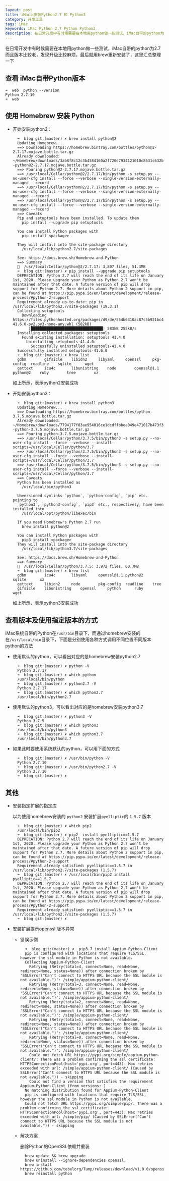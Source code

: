 ```yaml
---
layout: post
title: iMac上安装Python2.7 和 Python3
category: 开发工具
tags: iMac 
keywords: iMac Python 2.7 Python Python3
description: 在日常开发中有时候需要在本地用python做一些测试，iMac自带的python为2.7 而且版本比较老，发现升级比较麻烦，最后就用brew重新安装了，这里汇总整理一下
---
```


在日常开发中有时候需要在本地用python做一些测试，iMac自带的python为2.7 而且版本比较老，发现升级比较麻烦，最后就用brew重新安装了，这里汇总整理一下

## 查看 iMac自带Python版本

	➜  web  python --version
	Python 2.7.10
	➜  web

## 使用 Homebrew 安装 Python

- 开始安装python2：

		➜  blog git:(master) ✗ brew install python@2
		Updating Homebrew...
		==> Downloading https://homebrew.bintray.com/bottles/python@2-2.7.17.mojave.bottle.tar.gz
		Already downloaded: ~/Homebrew/downloads/3ab8f8c12c3b4584160a2f720d7934121010c8631c632b1bf50c75b64343963c--python@2-2.7.17.mojave.bottle.tar.gz
		==> Pouring python@2-2.7.17.mojave.bottle.tar.gz
		==> /usr/local/Cellar/python@2/2.7.17/bin/python -s setup.py --no-user-cfg install --force --verbose --single-version-externally-managed --record
		==> /usr/local/Cellar/python@2/2.7.17/bin/python -s setup.py --no-user-cfg install --force --verbose --single-version-externally-managed --record
		==> /usr/local/Cellar/python@2/2.7.17/bin/python -s setup.py --no-user-cfg install --force --verbose --single-version-externally-managed --record
		==> Caveats
		Pip and setuptools have been installed. To update them
		  pip install --upgrade pip setuptools
		
		You can install Python packages with
		  pip install <package>
		
		They will install into the site-package directory
		  /usr/local/lib/python2.7/site-packages
		
		See: https://docs.brew.sh/Homebrew-and-Python
		==> Summary
		🍺  /usr/local/Cellar/python@2/2.7.17: 3,807 files, 51.3MB
		➜  blog git:(master) ✗ pip install --upgrade pip setuptools
		DEPRECATION: Python 2.7 will reach the end of its life on January 1st, 2020. Please upgrade your Python as Python 2.7 won't be maintained after that date. A future version of pip will drop support for Python 2.7. More details about Python 2 support in pip, can be found at https://pip.pypa.io/en/latest/development/release-process/#python-2-support
		Requirement already up-to-date: pip in /usr/local/lib/python2.7/site-packages (19.3.1)
		Collecting setuptools
		  Downloading https://files.pythonhosted.org/packages/d9/de/554b6310ac87c5b921bc45634b07b11394fe63bc4cb5176f5240addf18ab/setuptools-41.6.0-py2.py3-none-any.whl (582kB)
		     |████████████████████████████████| 583kB 255kB/s
		Installing collected packages: setuptools
		  Found existing installation: setuptools 41.4.0
		    Uninstalling setuptools-41.4.0:
		      Successfully uninstalled setuptools-41.4.0
		Successfully installed setuptools-41.6.0
		➜  blog git:(master) ✗ brew list
		gdbm		gifsicle	libidn2		libyaml		openssl		pkg-config	readline	sqlite		wget
		gettext		icu4c		libunistring	node		openssl@1.1	python@2	ruby		tree		xz

	如上所示，表示python2安装成功

- 开始安装python3： 

		➜  blog git:(master) ✗ brew install python3
		Updating Homebrew...
		==> Downloading https://homebrew.bintray.com/bottles/python-3.7.5.mojave.bottle.tar.gz
		Already downloaded: ~/Homebrew/downloads/7794177f83ae954016ce1dcdffbbea049e471017b473f3ed7cba6c3eee1bdc33--python-3.7.5.mojave.bottle.tar.gz
		==> Pouring python-3.7.5.mojave.bottle.tar.gz
		==> /usr/local/Cellar/python/3.7.5/bin/python3 -s setup.py --no-user-cfg install --force --verbose --install-scripts=/usr/local/Cellar/python/3.7
		==> /usr/local/Cellar/python/3.7.5/bin/python3 -s setup.py --no-user-cfg install --force --verbose --install-scripts=/usr/local/Cellar/python/3.7
		==> /usr/local/Cellar/python/3.7.5/bin/python3 -s setup.py --no-user-cfg install --force --verbose --install-scripts=/usr/local/Cellar/python/3.7
		==> Caveats
		Python has been installed as
		  /usr/local/bin/python3
		
		Unversioned symlinks `python`, `python-config`, `pip` etc. pointing to
		`python3`, `python3-config`, `pip3` etc., respectively, have been installed into
		  /usr/local/opt/python/libexec/bin
		
		If you need Homebrew's Python 2.7 run
		  brew install python@2
		
		You can install Python packages with
		  pip3 install <package>
		They will install into the site-package directory
		  /usr/local/lib/python3.7/site-packages
		
		See: https://docs.brew.sh/Homebrew-and-Python
		==> Summary
		🍺  /usr/local/Cellar/python/3.7.5: 3,972 files, 60.7MB
		➜  blog git:(master) ✗ brew list
		gdbm		icu4c		libyaml		openssl@1.1	python@2	sqlite		xz
		gettext		libidn2		node		pkg-config	readline	tree
		gifsicle	libunistring	openssl		python		ruby		wget

	如上所示，表示python3安装成功
	
## 查看版本及使用指定版本的方式
	
iMac系统自带的Python在`/usr/bin`目录下，而通过homebrew安装的在`/usr/local/bin`目录下，下面是分别使用各种方式调用不同位置不同版本python的方法

- 使用默认的python，可以看出对应的是homebrew安装python2.7

		➜  blog git:(master) ✗ python -V
		Python 2.7.17
		➜  blog git:(master) ✗ which python
		/usr/local/bin/python
		➜  blog git:(master) ✗ python2.7 -V
		Python 2.7.17
		➜  blog git:(master) ✗ which python2.7
		/usr/local/bin/python2.7

- 使用默认的python3，可以看出对应的是homebrew安装python3.7

		➜  blog git:(master) ✗ python3 -V
		Python 3.7.5
		➜  blog git:(master) ✗ which python3
		/usr/local/bin/python3
		➜  blog git:(master) ✗ which python3.7
		/usr/local/bin/python3.7

- 如果此时要使用系统默认的python，可以用下面的方式
	
		➜  blog git:(master) ✗ /usr/bin/python -V
		Python 2.7.10
		➜  blog git:(master) ✗ /usr/bin/python2.7 -V
		Python 2.7.10
		➜  blog git:(master) ✗
		
## 其他

- 安装指定扩展的指定库

	以为使用homebrew安装的 `python2` 安装扩展`pyelliptic`的 `1.5.7` 版本

		➜  blog git:(master) ✗ which pip2
		/usr/local/bin/pip2
		➜  blog git:(master) ✗ pip2  install pyelliptic==1.5.7
		DEPRECATION: Python 2.7 will reach the end of its life on January 1st, 2020. Please upgrade your Python as Python 2.7 won't be maintained after that date. A future version of pip will drop support for Python 2.7. More details about Python 2 support in pip, can be found at https://pip.pypa.io/en/latest/development/release-process/#python-2-support
		Requirement already satisfied: pyelliptic==1.5.7 in /usr/local/lib/python2.7/site-packages (1.5.7)
		➜  blog git:(master) ✗ /usr/local/bin/pip2 install pyelliptic==1.5.7
		DEPRECATION: Python 2.7 will reach the end of its life on January 1st, 2020. Please upgrade your Python as Python 2.7 won't be maintained after that date. A future version of pip will drop support for Python 2.7. More details about Python 2 support in pip, can be found at https://pip.pypa.io/en/latest/development/release-process/#python-2-support
		Requirement already satisfied: pyelliptic==1.5.7 in /usr/local/lib/python2.7/site-packages (1.5.7)
		➜  blog git:(master) ✗
	
- 安装扩展提示openssl 版本异常

	- 错误示例
	
			➜  blog git:(master) ✗  pip3.7 install Appium-Python-Client
			pip is configured with locations that require TLS/SSL, however the ssl module in Python is not available.
			Collecting Appium-Python-Client
			  Retrying (Retry(total=4, connect=None, read=None, redirect=None, status=None)) after connection broken by 'SSLError("Can't connect to HTTPS URL because the SSL module is not available.")': /simple/appium-python-client/
			  Retrying (Retry(total=3, connect=None, read=None, redirect=None, status=None)) after connection broken by 'SSLError("Can't connect to HTTPS URL because the SSL module is not available.")': /simple/appium-python-client/
			  Retrying (Retry(total=2, connect=None, read=None, redirect=None, status=None)) after connection broken by 'SSLError("Can't connect to HTTPS URL because the SSL module is not available.")': /simple/appium-python-client/
			  Retrying (Retry(total=1, connect=None, read=None, redirect=None, status=None)) after connection broken by 'SSLError("Can't connect to HTTPS URL because the SSL module is not available.")': /simple/appium-python-client/
			  Retrying (Retry(total=0, connect=None, read=None, redirect=None, status=None)) after connection broken by 'SSLError("Can't connect to HTTPS URL because the SSL module is not available.")': /simple/appium-python-client/
			  Could not fetch URL https://pypi.org/simple/appium-python-client/: There was a problem confirming the ssl certificate: HTTPSConnectionPool(host='pypi.org', port=443): Max retries exceeded with url: /simple/appium-python-client/ (Caused by SSLError("Can't connect to HTTPS URL because the SSL module is not available.")) - skipping
			  Could not find a version that satisfies the requirement Appium-Python-Client (from versions: )
			No matching distribution found for Appium-Python-Client
			pip is configured with locations that require TLS/SSL, however the ssl module in Python is not available.
			Could not fetch URL https://pypi.org/simple/pip/: There was a problem confirming the ssl certificate: HTTPSConnectionPool(host='pypi.org', port=443): Max retries exceeded with url: /simple/pip/ (Caused by SSLError("Can't connect to HTTPS URL because the SSL module is not available.")) - skipping
	
	- 解决方案 
	
		删除Python的OpenSSL依赖并重装
	
			brew update && brew upgrade
			brew uninstall --ignore-dependencies openssl; 
			brew install https://github.com/tebelorg/Tump/releases/download/v1.0.0/openssl.rb
			brew reinstall python
			
	
				

